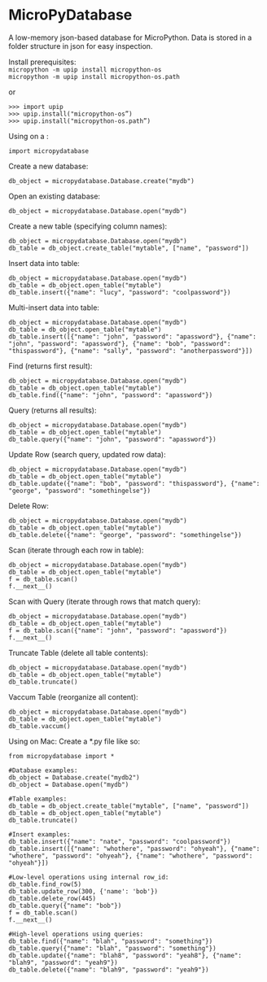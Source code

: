 # MicroPyDatabase
A low-memory json-based database for MicroPython.
Data is stored in a folder structure in json for easy inspection.

Install prerequisites:  
`micropython -m upip install micropython-os`  
`micropython -m upip install micropython-os.path`  

or
```
>>> import upip
>>> upip.install("micropython-os”)
>>> upip.install("micropython-os.path”)
```

Using on a :

```
import micropydatabase
```
Create a new database:
```
db_object = micropydatabase.Database.create("mydb")
```
Open an existing database:
```
db_object = micropydatabase.Database.open("mydb")
```
Create a new table (specifying column names):
```
db_object = micropydatabase.Database.open("mydb")
db_table = db_object.create_table("mytable", ["name", "password"])
```
Insert data into table:
```
db_object = micropydatabase.Database.open("mydb")
db_table = db_object.open_table("mytable")
db_table.insert({"name": "lucy", "password": "coolpassword"})
```
Multi-insert data into table:
```
db_object = micropydatabase.Database.open("mydb")
db_table = db_object.open_table("mytable")
db_table.insert([{"name": "john", "password": "apassword"}, {"name": "john", "password": "apassword"}, {"name": "bob", "password": "thispassword"}, {"name": "sally", "password": "anotherpassword"}])
```
Find (returns first result):
```
db_object = micropydatabase.Database.open("mydb")
db_table = db_object.open_table("mytable")
db_table.find({"name": "john", "password": "apassword"})
```
Query (returns all results):
```
db_object = micropydatabase.Database.open("mydb")
db_table = db_object.open_table("mytable")
db_table.query({"name": "john", "password": "apassword"})
```
Update Row (search query, updated row data):
```
db_object = micropydatabase.Database.open("mydb")
db_table = db_object.open_table("mytable")
db_table.update({"name": "bob", "password": "thispassword"}, {"name": "george", "password": "somethingelse"})
```
Delete Row:
```
db_object = micropydatabase.Database.open("mydb")
db_table = db_object.open_table("mytable")
db_table.delete({"name": "george", "password": "somethingelse"})
```
Scan (iterate through each row in table):
```
db_object = micropydatabase.Database.open("mydb")
db_table = db_object.open_table("mytable")
f = db_table.scan()
f.__next__()
```
Scan with Query (iterate through rows that match query):
```
db_object = micropydatabase.Database.open("mydb")
db_table = db_object.open_table("mytable")
f = db_table.scan({"name": "john", "password": "apassword"})
f.__next__()
```
Truncate Table (delete all table contents):
```
db_object = micropydatabase.Database.open("mydb")
db_table = db_object.open_table("mytable")
db_table.truncate()
```

Vaccum Table (reorganize all content):
```
db_object = micropydatabase.Database.open("mydb")
db_table = db_object.open_table("mytable")
db_table.vaccum()
```


Using on Mac:
Create a *.py file like so:

```
from micropydatabase import *

#Database examples:
db_object = Database.create("mydb2")
db_object = Database.open("mydb")

#Table examples:
db_table = db_object.create_table("mytable", ["name", "password"])
db_table = db_object.open_table("mytable")
db_table.truncate()

#Insert examples:
db_table.insert({"name": "nate", "password": "coolpassword"})
db_table.insert([{"name": "whothere", "password": "ohyeah"}, {"name": "whothere", "password": "ohyeah"}, {"name": "whothere", "password": "ohyeah"}])

#Low-level operations using internal row_id:
db_table.find_row(5)
db_table.update_row(300, {'name': 'bob'})
db_table.delete_row(445)
db_table.query({"name": "bob"})
f = db_table.scan()
f.__next__()

#High-level operations using queries:
db_table.find({"name": "blah", "password": "something"})
db_table.query({"name": "blah", "password": "something"})
db_table.update({"name": "blah8", "password": "yeah8"}, {"name": "blah9", "password": "yeah9"})
db_table.delete({"name": "blah9", "password": "yeah9"})
```

